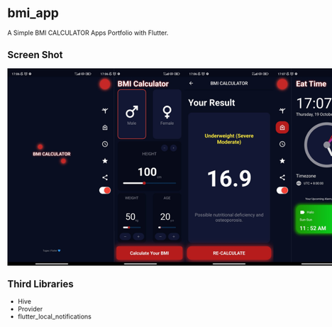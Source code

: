 # bmi_app

A Simple BMI CALCULATOR Apps Portfolio with Flutter.

## Screen Shot
<div style="display:flex;">
    <img alt="Splash" title="Splash" width="200px" src="assets/1.jpg" />
    <img alt="Home" title="Home" width="200px" src="assets/2.jpg" />
    <img alt="Result" title="Result" width="200px" src="assets/3.jpg" />
    <img alt="Clock" title="Clock" width="200px" src="assets/4.jpg" />
    <img alt="Alarm" title="Alarm" width="200px" src="assets/5.jpg" />
    <img alt="Detail" title="Detail" width="200px" src="assets/6.jpg" />
    <img alt="Detail" title="Detail" width="200px" src="assets/7.jpg" />
</div>

## Third Libraries
- Hive
- Provider
- flutter_local_notifications
